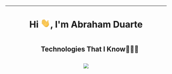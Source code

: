 <!--- snake -->
<hr>
<h1 align="center">Hi <img src="https://raw.githubusercontent.com/ABSphreak/ABSphreak/master/gifs/Hi.gif" width="30px">, I'm Abraham Duarte </h1>
<div id="user-content-toc">
  <ul align="center">
    <summary><h2 style="display: inline-block">Technologies That I Know👨🏻‍💻</h2></summary>
  </ul>
</div>
<!--tech stack icons-->
<p align="center">
  <a href="https://skillicons.dev">
    <img src="https://skillicons.dev/icons?i=git,aws,docker,postgres,mysql,github,html,npm,pnpm,js,ts,next,nest,vue,angular,linux,md,py,django,fastapi,nodejs,postman,vscode,php,laravel" />
  </a>
</p>
